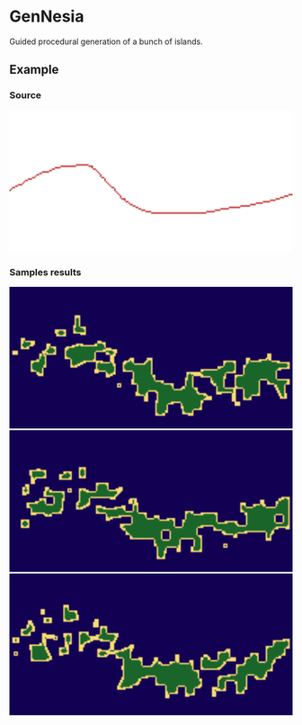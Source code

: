 # GenNesia

Guided procedural generation of a bunch of islands.

## Example

### Source

<img src="source.png" width="700">

### Samples results

<img src="examples/ex1.png" width="700">
<img src="examples/ex2.png" width="700">
<img src="examples/ex3.png" width="700">

